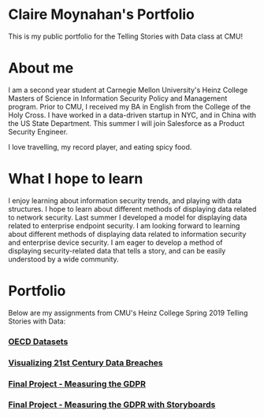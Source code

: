# Claire Moynahan's Portfolio
This is my public portfolio for the Telling Stories with Data class at CMU!

# About me
I am a second year student at Carnegie Mellon University's Heinz College Masters of Science in Information Security Policy and Management program. Prior to CMU, I received my BA in English from the College of the Holy Cross. I have worked in a data-driven startup in NYC, and in China with the US State Department. This summer I will join Salesforce as a Product Security Engineer.  

I love travelling, my record player, and eating spicy food. 

# What I hope to learn
I enjoy learning about information security trends, and playing with data structures. I hope to learn about different methods of displaying data related to network security. Last summer I developed a model for displaying data related to enterprise endpoint security. I am looking forward to learning about different methods of displaying data related to information security and enterprise device security. I am eager to develop a method of displaying security-related data that tells a story, and can be easily understood by a wide community. 

# Portfolio
Below are my assignments from CMU's Heinz College Spring 2019 Telling Stories with Data:

### [OECD Datasets](https://clmoyna.github.io/Data-Stories/OECD_data)

### [Visualizing 21st Century Data Breaches](https://clmoyna.github.io/Data-Stories/21_data_breach)

### [Final Project - Measuring the GDPR](https://clmoyna.github.io/Data-Stories/final_project_ClaireMoynahan)
      
### [Final Project - Measuring the GDPR with Storyboards](https://clmoyna.github.io/Data-Stories/)
